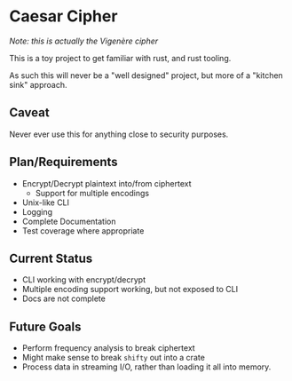 # Caesar Cipher

_Note: this is actually the Vigenère cipher_

This is a toy project to get familiar with rust, and rust tooling.

As such this will never be a "well designed" project, but more of
a "kitchen sink" approach.

## Caveat
Never ever use this for anything close to security purposes.

## Plan/Requirements
* Encrypt/Decrypt plaintext into/from ciphertext
  * Support for multiple encodings
* Unix-like CLI
* Logging
* Complete Documentation
* Test coverage where appropriate

## Current Status

* CLI working with encrypt/decrypt
* Multiple encoding support working, but not exposed to CLI
* Docs are not complete

## Future Goals
* Perform frequency analysis to break ciphertext
* Might make sense to break `shifty` out into a crate
* Process data in streaming I/O, rather than loading it all into memory.
